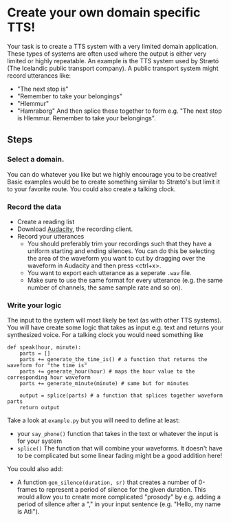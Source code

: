 # Create your own domain specific TTS!
Your task is to create a TTS system with a very limited domain application. These types
of systems are often used where the output is either very limited or highly repeatable.
An example is the TTS system used by Strætó (The Icelandic public transport company).
A public transport system might record utterances like:
* "The next stop is"
* "Remember to take your belongings"
* "Hlemmur"
* "Hamraborg"
And then splice these together to form e.g. "The next stop is Hlemmur. Remember to take your belongings".

## Steps
### Select a domain.
You can do whatever you like but we highly encourage you to be creative! Basic examples would be to create something similar to Strætó's but limit it to your favorite route. You could also create a talking clock.

### Record the data
* Create a reading list
* Download [Audacity](https://www.audacityteam.org/download/), the recording client.
* Record your utterances
    * You should preferably trim your recordings such that they have a uniform starting and ending silences. You can do this be selecting the area of the waveform you want to cut by dragging over the waveform in Audacity and then press <ctrl+x>.
    * You want to export each utterance as a seperate `.wav` file.
    * Make sure to use the same format for every utterance (e.g. the same number of channels, the same sample rate and so on).

### Write your logic
The input to the system will most likely be text (as with other TTS systems). You will have create some logic that takes as input e.g. text and returns your synthesized voice. For a talking clock you would need something like

```
def speak(hour, minute):
    parts = []
    parts += generate_the_time_is() # a function that returns the waveform for "the time is"
    parts += generate_hour(hour) # maps the hour value to the corresponding hour waveform
    parts += generate_minute(minute) # same but for minutes

    output = splice(parts) # a function that splices together waveform parts
    return output
```

Take a look at `example.py` but you will need to define at least:
* your `say_phone()` function that takes in the text or whatever the input is for your system
* `splice()` The function that will combine your waveforms. It doesn't have to be complicated but some linear fading might be a good addition here!

You could also add:
* A function `gen_silence(duration, sr)` that creates a number of 0-frames to represent a period of silence for the given duration. This would allow you to create more complicated "prosody" by e.g. adding a period of silence after a "," in your input sentence (e.g. "Hello, my name is Atli").
